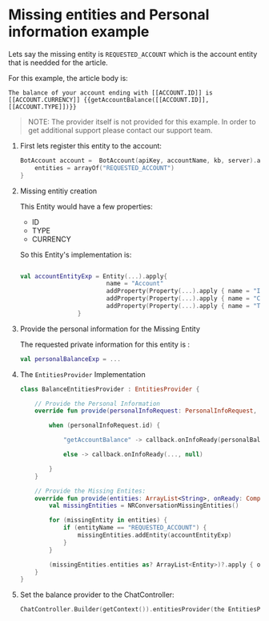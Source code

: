 # Missing entities and Personal information example

Lets say the missing entity is `REQUESTED_ACCOUNT` which is the account entity that is needded for the article.

For this example, the article body is:

`The balance of your account ending with [[ACCOUNT.ID]] is [[ACCOUNT.CURRENCY]] {{getAccountBalance([[ACCOUNT.ID]],[[ACCOUNT.TYPE]])}}`

>NOTE: The provider itself is not provided for this example.
        In order to get additional support please contact our support team.

1. First lets register this entity to the account:

    ```kotlin
    BotAccount account =  BotAccount(apiKey, accountName, kb, server).apply {
        entities = arrayOf("REQUESTED_ACCOUNT")
    }
    ```

2. Missing entitiy creation

   This Entity would have a few properties:

    - ID
    - TYPE
    - CURRENCY

    So this Entity's implementation is:

    ```kotlin

    val accountEntityExp = Entity(...).apply{
                            name = "Account"
                            addProperty(Property(...).apply { name = "ID" })
                            addProperty(Property(...).apply { name = "CURRENCY" })
                            addProperty(Property(...).apply { name = "TYPE" })
                    }
    ```

3. Provide the personal information for the Missing Entity

   The requested private information for this entity is :

    ```kotlin
    val personalBalanceExp = ...
    ```

4. The `EntitiesProvider` Implementation

    ```kotlin
    class BalanceEntitiesProvider : EntitiesProvider {

        // Provide the Personal Information
        override fun provide(personalInfoRequest: PersonalInfoRequest, callback: PersonalInfoRequest.Callback) {

            when (personalInfoRequest.id) {

                "getAccountBalance" -> callback.onInfoReady(personalBalanceExp, null)

                else -> callback.onInfoReady(..., null)

            }
        }

        // Provide the Missing Entites:
        override fun provide(entities: ArrayList<String>, onReady: Completion<ArrayList<Entity>>) {
            val missingEntities = NRConversationMissingEntities()

            for (missingEntity in entities) {
                if (entityName == "REQUESTED_ACCOUNT") {
                    missingEntities.addEntity(accountEntityExp)
                }  
            }

            (missingEntities.entities as? ArrayList<Entity>)?.apply { onReady.onComplete(this) }
        }
    }
    ```

5. Set the balance provider to the ChatController:

    ```kotlin
    ChatController.Builder(getContext()).entitiesProvider(the EntitiesProvider implemintation)...build(...)
    ```
